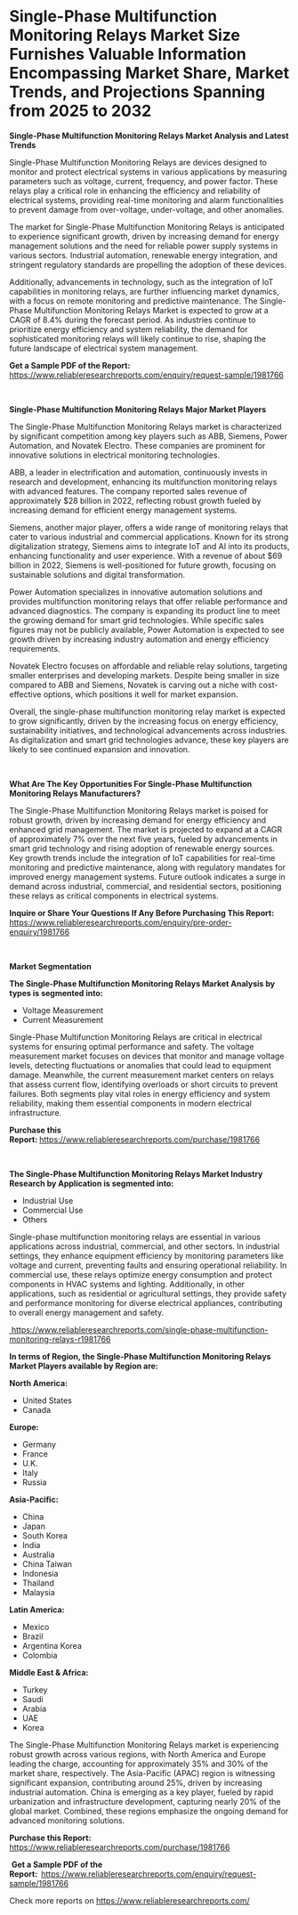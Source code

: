 <p><h1>Single-Phase Multifunction Monitoring Relays Market Size Furnishes Valuable Information Encompassing Market Share, Market Trends, and Projections Spanning from 2025 to 2032</h1></p><p><strong>Single-Phase Multifunction Monitoring Relays Market Analysis and Latest Trends</strong></p>
<p><p>Single-Phase Multifunction Monitoring Relays are devices designed to monitor and protect electrical systems in various applications by measuring parameters such as voltage, current, frequency, and power factor. These relays play a critical role in enhancing the efficiency and reliability of electrical systems, providing real-time monitoring and alarm functionalities to prevent damage from over-voltage, under-voltage, and other anomalies.</p><p>The market for Single-Phase Multifunction Monitoring Relays is anticipated to experience significant growth, driven by increasing demand for energy management solutions and the need for reliable power supply systems in various sectors. Industrial automation, renewable energy integration, and stringent regulatory standards are propelling the adoption of these devices. </p><p>Additionally, advancements in technology, such as the integration of IoT capabilities in monitoring relays, are further influencing market dynamics, with a focus on remote monitoring and predictive maintenance. The Single-Phase Multifunction Monitoring Relays Market is expected to grow at a CAGR of 8.4% during the forecast period. As industries continue to prioritize energy efficiency and system reliability, the demand for sophisticated monitoring relays will likely continue to rise, shaping the future landscape of electrical system management.</p></p>
<p><strong>Get a Sample PDF of the Report:&nbsp;</strong> <a href="https://www.reliableresearchreports.com/enquiry/request-sample/1981766?utm_campaign=2098&utm_medium=2&utm_source=Github&utm_content=ia&utm_term=14022025&utm_id=single-phase-multifunction-monitoring-relays">https://www.reliableresearchreports.com/enquiry/request-sample/1981766</a></p>
<p>&nbsp;</p>
<p><strong>Single-Phase Multifunction Monitoring Relays Major Market Players</strong></p>
<p><p>The Single-Phase Multifunction Monitoring Relays market is characterized by significant competition among key players such as ABB, Siemens, Power Automation, and Novatek Electro. These companies are prominent for innovative solutions in electrical monitoring technologies.</p><p>ABB, a leader in electrification and automation, continuously invests in research and development, enhancing its multifunction monitoring relays with advanced features. The company reported sales revenue of approximately $28 billion in 2022, reflecting robust growth fueled by increasing demand for efficient energy management systems.</p><p>Siemens, another major player, offers a wide range of monitoring relays that cater to various industrial and commercial applications. Known for its strong digitalization strategy, Siemens aims to integrate IoT and AI into its products, enhancing functionality and user experience. With a revenue of about $69 billion in 2022, Siemens is well-positioned for future growth, focusing on sustainable solutions and digital transformation.</p><p>Power Automation specializes in innovative automation solutions and provides multifunction monitoring relays that offer reliable performance and advanced diagnostics. The company is expanding its product line to meet the growing demand for smart grid technologies. While specific sales figures may not be publicly available, Power Automation is expected to see growth driven by increasing industry automation and energy efficiency requirements.</p><p>Novatek Electro focuses on affordable and reliable relay solutions, targeting smaller enterprises and developing markets. Despite being smaller in size compared to ABB and Siemens, Novatek is carving out a niche with cost-effective options, which positions it well for market expansion.</p><p>Overall, the single-phase multifunction monitoring relay market is expected to grow significantly, driven by the increasing focus on energy efficiency, sustainability initiatives, and technological advancements across industries. As digitalization and smart grid technologies advance, these key players are likely to see continued expansion and innovation.</p></p>
<p>&nbsp;</p>
<p><strong>What Are The Key Opportunities For Single-Phase Multifunction Monitoring Relays Manufacturers?</strong></p>
<p><p>The Single-Phase Multifunction Monitoring Relays market is poised for robust growth, driven by increasing demand for energy efficiency and enhanced grid management. The market is projected to expand at a CAGR of approximately 7% over the next five years, fueled by advancements in smart grid technology and rising adoption of renewable energy sources. Key growth trends include the integration of IoT capabilities for real-time monitoring and predictive maintenance, along with regulatory mandates for improved energy management systems. Future outlook indicates a surge in demand across industrial, commercial, and residential sectors, positioning these relays as critical components in electrical systems.</p></p>
<p><strong>Inquire or Share Your Questions If Any Before Purchasing This Report:</strong> <a href="https://www.reliableresearchreports.com/enquiry/pre-order-enquiry/1981766?utm_campaign=2098&utm_medium=2&utm_source=Github&utm_content=ia&utm_term=14022025&utm_id=single-phase-multifunction-monitoring-relays">https://www.reliableresearchreports.com/enquiry/pre-order-enquiry/1981766</a></p>
<p>&nbsp;</p>
<p><strong>Market Segmentation</strong></p>
<p><strong>The Single-Phase Multifunction Monitoring Relays Market Analysis by types is segmented into:</strong></p>
<p><ul><li>Voltage Measurement</li><li>Current Measurement</li></ul></p>
<p><p>Single-Phase Multifunction Monitoring Relays are critical in electrical systems for ensuring optimal performance and safety. The voltage measurement market focuses on devices that monitor and manage voltage levels, detecting fluctuations or anomalies that could lead to equipment damage. Meanwhile, the current measurement market centers on relays that assess current flow, identifying overloads or short circuits to prevent failures. Both segments play vital roles in energy efficiency and system reliability, making them essential components in modern electrical infrastructure.</p></p>
<p><strong>Purchase this Report:&nbsp;</strong><a href="https://www.reliableresearchreports.com/purchase/1981766?utm_campaign=2098&utm_medium=2&utm_source=Github&utm_content=ia&utm_term=14022025&utm_id=single-phase-multifunction-monitoring-relays">https://www.reliableresearchreports.com/purchase/1981766</a></p>
<p>&nbsp;</p>
<p><strong>The Single-Phase Multifunction Monitoring Relays Market Industry Research by Application is segmented into:</strong></p>
<p><ul><li>Industrial Use</li><li>Commercial Use</li><li>Others</li></ul></p>
<p><p>Single-phase multifunction monitoring relays are essential in various applications across industrial, commercial, and other sectors. In industrial settings, they enhance equipment efficiency by monitoring parameters like voltage and current, preventing faults and ensuring operational reliability. In commercial use, these relays optimize energy consumption and protect components in HVAC systems and lighting. Additionally, in other applications, such as residential or agricultural settings, they provide safety and performance monitoring for diverse electrical appliances, contributing to overall energy management and safety.</p></p>
<p><a href="https://www.reliableresearchreports.com/single-phase-multifunction-monitoring-relays-r1981766?utm_campaign=2098&utm_medium=2&utm_source=Github&utm_content=ia&utm_term=14022025&utm_id=single-phase-multifunction-monitoring-relays">&nbsp;https://www.reliableresearchreports.com/single-phase-multifunction-monitoring-relays-r1981766</a></p>
<p><strong>In terms of Region, the Single-Phase Multifunction Monitoring Relays Market Players available by Region are:</strong></p>
<p>
    <p> <strong> North America: </strong>
        <ul>
            <li>United States</li>
            <li>Canada</li>
        </ul>
        </p> 
    <p> <strong> Europe: </strong>
        <ul>
            <li>Germany</li>
            <li>France</li>
            <li>U.K.</li>
            <li>Italy</li>
            <li>Russia</li>
        </ul>
        </p> 
    <p> <strong> Asia-Pacific: </strong>
        <ul>
            <li>China</li>
            <li>Japan</li>
            <li>South Korea</li>
            <li>India</li>
            <li>Australia</li>
            <li>China Taiwan</li>
            <li>Indonesia</li>
            <li>Thailand</li>
            <li>Malaysia</li>
        </ul>
        </p> 
    <p> <strong> Latin America: </strong>
        <ul>
            <li>Mexico</li>
            <li>Brazil</li>
            <li>Argentina Korea</li>
            <li>Colombia</li>
        </ul>
        </p> 
    <p> <strong> Middle East & Africa: </strong>
        <ul>
            <li>Turkey</li>
            <li>Saudi</li>
            <li>Arabia</li>
            <li>UAE</li>
            <li>Korea</li>
        </ul>
    </p>
    </p>
<p><p>The Single-Phase Multifunction Monitoring Relays market is experiencing robust growth across various regions, with North America and Europe leading the charge, accounting for approximately 35% and 30% of the market share, respectively. The Asia-Pacific (APAC) region is witnessing significant expansion, contributing around 25%, driven by increasing industrial automation. China is emerging as a key player, fueled by rapid urbanization and infrastructure development, capturing nearly 20% of the global market. Combined, these regions emphasize the ongoing demand for advanced monitoring solutions.</p></p>
<p><strong>Purchase this Report: </strong><a href="https://www.reliableresearchreports.com/purchase/1981766?utm_campaign=2098&utm_medium=2&utm_source=Github&utm_content=ia&utm_term=14022025&utm_id=single-phase-multifunction-monitoring-relays">https://www.reliableresearchreports.com/purchase/1981766</a></p>
<p>&nbsp;<strong>Get a Sample PDF of the Report:&nbsp;&nbsp;</strong><a href="https://www.reliableresearchreports.com/enquiry/request-sample/1981766?utm_campaign=2098&utm_medium=2&utm_source=Github&utm_content=ia&utm_term=14022025&utm_id=single-phase-multifunction-monitoring-relays">https://www.reliableresearchreports.com/enquiry/request-sample/1981766</a></p>
<p><strong></strong></p>
<p>Check more reports on <a href="https://www.reliableresearchreports.com/?utm_campaign=2098&utm_medium=2&utm_source=Github&utm_content=ia&utm_term=14022025&utm_id=single-phase-multifunction-monitoring-relays">https://www.reliableresearchreports.com/</a></p>